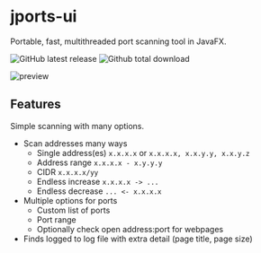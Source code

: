 # jports-ui
Portable, fast, multithreaded port scanning tool in JavaFX.

![GitHub latest release](https://img.shields.io/github/release/mattwright324/jports-ui.svg?style=flat-square)
![Github total download](https://img.shields.io/github/downloads/mattwright324/jports-ui/total?style=flat-square)

![preview](https://i.imgur.com/H45pIAb.png)

## Features
Simple scanning with many options.
- Scan addresses many ways
  - Single address(es) `x.x.x.x` or `x.x.x.x, x.x.y.y, x.x.y.z`
  - Address range `x.x.x.x - x.y.y.y`
  - CIDR `x.x.x.x/yy`
  - Endless increase `x.x.x.x -> ...`
  - Endless decrease `... <- x.x.x.x`
- Multiple options for ports
  - Custom list of ports
  - Port range
  - Optionally check open address:port for webpages
- Finds logged to log file with extra detail (page title, page size)
